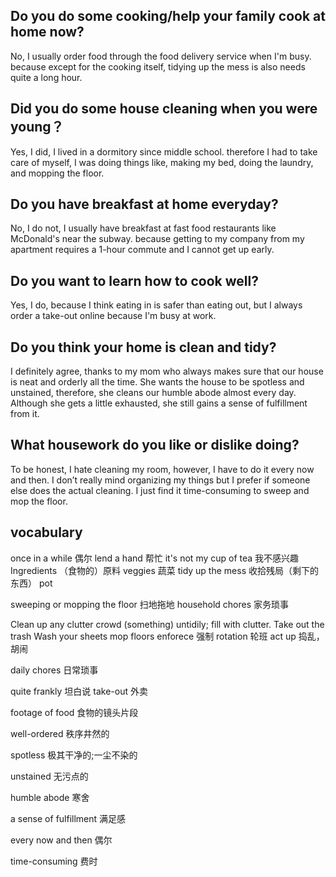 ## Do you do some cooking/help your family cook at home now?

No, I usually order food through the food delivery service when I'm busy. because except for the cooking itself, tidying up the mess is also needs quite a long hour.



## Did you do some house cleaning when you were young？

Yes, I did,  I lived in a dormitory since middle school.
therefore I had to take care of myself, I was doing things like, making my bed, doing the laundry, and mopping the floor.


## Do you have breakfast at home everyday?
No, I do not, I usually have breakfast at fast food restaurants like McDonald's near the subway. because getting to my company from my apartment requires a 1-hour commute and I cannot get up early.



## Do you want to learn how to cook well?

Yes, I do, because I think eating in is safer than eating out,
but I always order a take-out online because I'm busy at work.


## Do you think your home is clean and tidy?
I definitely agree, thanks to my mom who always makes sure that our house is neat and orderly all the time. She wants the house to be spotless and unstained, therefore, she cleans our humble abode almost every day. Although she gets a little exhausted, she still gains a sense of fulfillment from it.

## What housework do you like or dislike doing?
To be honest, I hate cleaning my room, however, I have to do it every now and then. I don’t really mind organizing my things but I prefer if someone else does the actual cleaning. I just find it time-consuming to sweep and mop the floor.

## vocabulary

once in a while 偶尔
lend a hand 帮忙
it's not my cup of tea 我不感兴趣
Ingredients （食物的）原料
veggies 蔬菜
tidy up the mess 收拾残局（剩下的东西）
pot 

sweeping or mopping the floor 扫地拖地
household chores 家务琐事

Clean up any clutter crowd (something) untidily; fill with clutter.
Take out the trash
Wash your sheets
mop floors
enforece 强制
rotation 轮班
act up 捣乱，胡闹

daily chores 日常琐事

quite frankly 坦白说
take-out 外卖

footage of food 食物的镜头片段


well-ordered 秩序井然的 

spotless 极其干净的;一尘不染的

unstained 无污点的

humble abode 寒舍

a sense of fulfillment  满足感


every now and then 偶尔

time-consuming 费时
